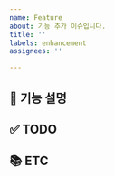 ```yaml
---
name: Feature
about: 기능 추가 이슈입니다.
title: ''
labels: enhancement
assignees: ''

---
```


## 📝 기능 설명

<!-- 어떤 부분이 구현되어야 하는지 설명 기재 -->

## ✅ TODO

<!-- 이슈 할 일 기재 -->

## 📚 ETC

<!-- Screenshot, References 기재 -->